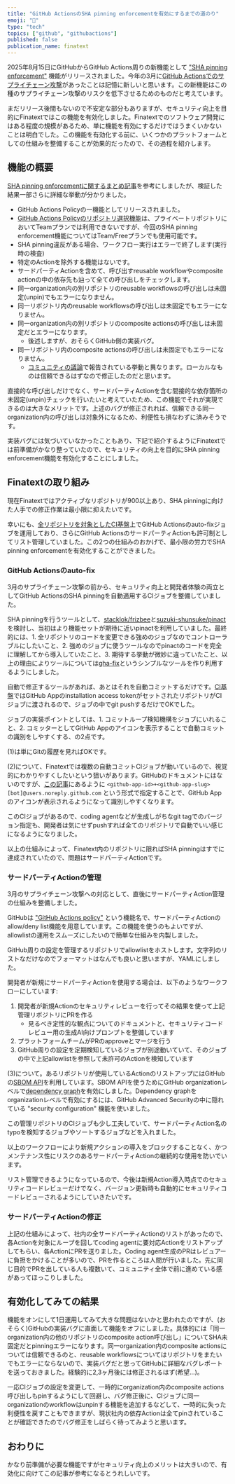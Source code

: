 ```yaml
---
title: "GitHub ActionsのSHA pinning enforcementを有効にするまでの道のり"
emoji: "🔨"
type: "tech"
topics: ["github", "githubactions"]
published: false
publication_name: finatext
---
```


2025年8月15日にGitHubからGitHub Actions周りの新機能として ["SHA pinning enforcement"](https://github.blog/changelog/2025-08-15-github-actions-policy-now-supports-blocking-and-sha-pinning-actions/) 機能がリリースされました。今年の3月に[GitHub Actionsでのサプライチェーン攻撃](https://www.wiz.io/blog/new-github-action-supply-chain-attack-reviewdog-action-setup)があったことは記憶に新しいと思います。この新機能はこの種のサプライチェーン攻撃のリスクを低下させるためのものだと考えています。

まだリリース後間もないので不安定な部分もありますが、セキュリティ向上を目的にFinatextではこの機能を有効化しました。Finatextでのソフトウェア開発にはある程度の規模があるため、単に機能を有効にするだけではうまくいかないことは明白でした。この機能を有効化する前に、いくつかのプラットフォームとしての仕組みを整備することが効果的だったので、その過程を紹介します。

## 機能の概要

[SHA pinning enforcementに関するまとめ記事](https://zenn.dev/shunsuke_suzuki/articles/github-actions-enforce-sha-pinning)を参考にしましたが、検証した結果一部さらに詳細な挙動が分かりました。

- GitHub Actions Policyの一機能としてリリースされました。
- [GitHub Actions Policyのリポジトリ選択機能](https://docs.github.com/en/enterprise-cloud@latest/admin/enforcing-policies/enforcing-policies-for-your-enterprise/enforcing-policies-for-github-actions-in-your-enterprise)は、プライベートリポジトリにおいてTeamプランでは利用できないですが、今回のSHA pinning enforcement機能についてはTeam/Freeプランでも使用可能です。
- SHA pinning違反がある場合、ワークフロー実行はエラーで終了します(実行時の検査)
- 特定のActionを除外する機能はないです。
- サードパーティActionを含めて、呼び出すreusable workflowやcomposite actionの中の依存先も辿って全ての呼び出しをチェックします。
- 同一organization内の別リポジトリのreusable workflowsの呼び出しは未固定(unpin)でもエラーになりません。
- 同一リポジトリ内のreusable workflowsの呼び出しは未固定でもエラーになりません。
- 同一organization内の別リポジトリのcomposite actionsの呼び出しは未固定だとエラーになります。
  - 後述しますが、おそらくGitHub側の実装バグ。
- 同一リポジトリ内のcomposite actionsの呼び出しは未固定でもエラーになりません。
  - [コミュニティの議論](https://github.com/orgs/community/discussions/170337)で報告されている挙動と異なります。ローカルなものは信頼できるはずなので修正したのだと思います。

直接的な呼び出しだけでなく、サードパーティActionを含む間接的な依存箇所の未固定(unpin)チェックを行いたいと考えていたため、この機能でそれが実現できるのは大きなメリットです。上述のバグが修正されれば、信頼できる同一organization内の呼び出しは対象外になるため、利便性も損なわずに済みそうです。

実装バグには気づいていなかったこともあり、下記で紹介するようにFinatextでは前準備がかなり整っていたので、セキュリティの向上を目的にSHA pinning enforcement機能を有効化することにしました。

## Finatextの取り組み

現在Finatextではアクティブなリポジトリが900以上あり、SHA pinningに向けた人手での修正作業は最小限に抑えたいです。

幸いにも、[全リポジトリを対象としたCI基盤](https://techblog.finatext.com/orgu-e3a3ad0219a8)上でGitHub Actionsのauto-fixジョブを運用しており、さらにGitHub ActionsのサードパーティActionも許可制としてリスト管理していました。この2つの仕組みのおかげで、最小限の労力でSHA pinning enforcementを有効化することができました。

### GitHub Actionsのauto-fix

3月のサプライチェーン攻撃の前から、セキュリティ向上と開発者体験の両立としてGitHub ActionsのSHA pinningを自動適用するCIジョブを整備していました。

SHA pinningを行うツールとして、[stacklok/frizbee](https://github.com/stacklok/frizbee)と[suzuki-shunsuke/pinact](https://github.com/suzuki-shunsuke/pinact)を検討し、当初はより機能セットが期待に近いpinactを利用していました。最終的には、1. 全リポジトリのコードを変更できる強めのジョブなのでコントローラブルにしたいこと、2. 強めのジョブに使うツールなのでpinactのコードを完全に理解してから導入していたこと、3. 期待する挙動が微妙に違っていたこと、以上の理由によりツールについては[gha-fix](https://github.com/Finatext/gha-fix)というシンプルなツールを作り利用するようにしました。

自動で修正するツールがあれば、あとはそれを自動コミットするだけです。[CI基盤](https://techblog.finatext.com/orgu-e3a3ad0219a8)ではGitHub Appのinstallation access tokenがセットされたリポジトリがCIジョブに渡されるので、ジョブの中でgit pushするだけでOKでした。

ジョブの実装ポイントとしては、1. コミットループ検知機構をジョブにいれること、2. コミッターとしてGitHub Appのアイコンを表示することで自動コミットの識別をしやすくする、の2点です。

(1)は単にGitの履歴を見ればOKです。

(2)について、Finatextでは複数の自動コミットCIジョブが動いているので、視覚的にわかりやすくしたいという狙いがあります。GitHubのドキュメントにはないのですが、[この記事](https://josh-ops.com/posts/github-apps-commit-email/)にあるように `<github-app-id>+<github-app-slug>[bot]@users.noreply.github.com` という形式で指定することで、GitHub Appのアイコンが表示されるようになって識別しやすくなります。

このCIジョブがあるので、coding agentなどが生成しがちなgit tagでのバージョン指定も、開発者は気にせずpushすれば全てのリポジトリで自動でいい感じになるようになりました。

以上の仕組みによって、Finatext内のリポジトリに限ればSHA pinningはすでに達成されていたので、問題はサードパーティActionです。

### サードパーティActionの管理
3月のサプライチェーン攻撃への対応として、直後にサードパーティAction管理の仕組みを整備しました。

GitHubは ["GitHub Actions policy"](https://docs.github.com/en/enterprise-cloud@latest/admin/enforcing-policies/enforcing-policies-for-your-enterprise/enforcing-policies-for-github-actions-in-your-enterprise) という機能名で、サードパーティActionのallow/deny list機能を用意しています。この機能を使うのもよいですが、allowlistの運用をスムーズにしたいので簡単な仕組みを内製しました。

GitHub周りの設定を管理するリポジトリでallowlistをホストします。文字列のリストなだけなのでフォーマットはなんでも良いと思いますが、YAMLにしました。

開発者が新規にサードパーティActionを使用する場合は、以下のようなワークフローにしています:

1. 開発者が新規Actionのセキュリティレビューを行ってその結果を使って上記管理リポジトリにPRを作る
    - 見るべき定性的な観点についてのドキュメントと、セキュリティコードレビュー用の生成AI向けプロンプトを整備しています
2. プラットフォームチームがPRのapproveとマージを行う
3. GitHub周りの設定を定期検知しているジョブが別途動いていて、そのジョブの中で上記allowlistを参照して未許可のActionを検知しています

(3)について。あるリポジトリが使用しているActionのリストアップにはGitHubの[SBOM API](https://docs.github.com/en/rest/dependency-graph/sboms?apiVersion=2022-11-28#export-a-software-bill-of-materials-sbom-for-a-repository)を利用しています。SBOM APIを使うためにGitHub organizationレベルで[dependency graph](https://docs.github.com/en/code-security/supply-chain-security/understanding-your-software-supply-chain/about-the-dependency-graph#supported-package-ecosystems)を有効にしました。Dependency graphをorganizationレベルで有効にするには、GitHub Advanced Securityの中に隠れている "security configuration" 機能を使いました。

この管理リポジトリのCIジョブも少し工夫していて、サードパーティAction名のtypoを検知するジョブやソートするジョブなどを入れました。

以上のワークフローにより新規アクションの導入をブロックすることなく、かつメンテナンス性にリスクのあるサードパーティActionの継続的な使用を防いでいます。

リスト管理できるようになっているので、今後は新規Action導入時点でのセキュリティコードレビューだけでなく、バージョン更新時も自動的にセキュリティコードレビューされるようにしていきたいです。

### サードパーティActionの修正
上記の仕組みによって、社内の全サードパーティActionのリストがあったので、各Actionを対象にループを回してcoding agentに要対応Actionをリストアップしてもらい、各ActionにPRを送りました。Coding agent生成のPRはレビュアーに負担をかけることが多いので、PRを作るところは人間が行いました。先に同じ目的でPRを出している人も複数いて、コミュニティ全体で前に進めている感があってほっこりしました。

## 有効化してみての結果
機能をオンにして1日運用してみて大きな問題はないかと思われたのですが、(おそらく)GitHubの実装バグに直面して機能をオフにしました。具体的には「同一organization内の他のリポジトリのcomposite action呼び出し」についてSHA未固定だとpinningエラーになります。同一organization内のcomposite actionsについては信頼できるのと、reusable workflowsについてはリポジトリをまたいでもエラーにならないので、実装バグだと思ってGitHubに詳細なバグレポートを送っておきました。経験的に2,3ヶ月後には修正されるはず(希望…)。

一応CIジョブの設定を変更して、一時的にorganization内のcomposite actions呼び出しもpinするようにして回避し、バグ修正後に、CIジョブに同一organizationのworkflowはunpinする機能を追加するなどして、一時的に失った利便性を戻すこともできますが、現状社内の依存Actionは全てpinされていることが確認できたのでバグ修正をしばらく待ってみようと思います。

## おわりに

かなり前準備が必要な機能ですがセキュリティ向上のメリットは大きいので、有効化に向けてこの記事が参考になるとうれしいです。
